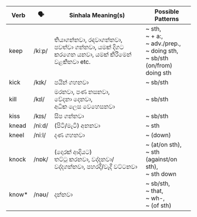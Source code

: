 | Verb   | 🗣️      | Sinhala Meaning(s)                                                | Possible Patterns                                                      |
| ------ | ------ | ----------------------------------------------------------------- | ---------------------------------------------------------------------- |
| keep   | /kiːp/ | තියාගන්නවා, රඳවාගන්නවා, පවත්වා ගන්නවා, යමක් දිගට කරගෙන යනවා, යමක් කිරීමෙන් වළකිනවා etc. | ~ sth,<br>~ + a:,<br>~ adv./prep.,<br>~ doing sth,<br>~ sb/sth (on/from) doing sth |
| kick   | /kɪk/  | පයින් ගහනවා                                                          | ~ sb/sth                                                               |
| kill   | /kɪl/  | මරනවා, පණ නසනවා,<br>වේදනා දෙනවා,<br>අධික ලෙස වෙහෙසනවා                        | ~ sb/sth                                                               |
| kiss   | /kɪs/  | සිප ගන්නවා                                                           | ~ sb/sth                                                               |
| knead  | /niːd/ | (පිටි/මැටි) අනනවා                                                      | ~ sth                                                                  |
| kneel  | /niːl/ | දණ ගහනවා                                                           | ~ (down)                                                               |
| knock  | /nɒk/  | (දොරක් ආදියට)<br>තට්ටු කරනවා, වද්දනවා/වද්දගන්නවා, පහරදී/වැදී වට්ටනවා              | ~ (at/on sth),<br>~ sth (against/on sth),<br>~ sth down                |
| know\* | /nəʊ/  | දන්නවා                                                              | ~ sb/sth,<br>~ that,<br>~ wh-,<br>~ (of sth)                                 |